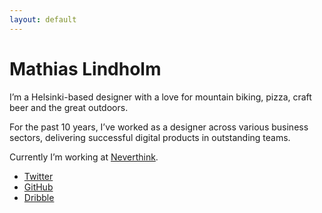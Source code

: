 ```yaml
---
layout: default
---
```


# Mathias Lindholm

I’m a Helsinki-based designer with a love for mountain biking, pizza, craft beer and the great outdoors.

For the past 10 years, I’ve worked as a designer across various business sectors, delivering successful digital products in outstanding teams.

Currently I’m working at [Neverthink](https://about.neverthink.tv/).

- [Twitter](https://twitter.com/thisismatu)
- [GitHub](https://github.com/mlindholm)
- [Dribble](https://dribbble.com/mlindholm)